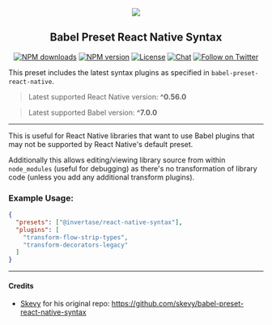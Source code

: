 <p align="center">
  <a href="https://invertase.io">
    <img src="https://static.invertase.io/assets/invertase-logo-small.png"><br/>
  </a>
  <h2 align="center">Babel Preset React Native Syntax</h2>
</p>

<p align="center">
  <a href="https://www.npmjs.com/package/@invertase/babel-preset-react-native-syntax"><img src="https://img.shields.io/npm/dm/@invertase/babel-preset-react-native-syntax.svg?style=flat-square" alt="NPM downloads"></a>
  <a href="https://www.npmjs.com/package/@invertase/babel-preset-react-native-syntax"><img src="https://img.shields.io/npm/v/@invertase/babel-preset-react-native-syntax.svg?style=flat-square" alt="NPM version"></a>
  <a href="/LICENSE"><img src="https://img.shields.io/npm/l/@invertase/babel-preset-react-native-syntax.svg?style=flat-square" alt="License"></a>
  <a href="https://discord.gg/C9aK28N"><img src="https://img.shields.io/discord/295953187817521152.svg?logo=discord&style=flat-square&colorA=7289da&label=discord" alt="Chat"></a>
  <a href="https://twitter.com/invertaseio"><img src="https://img.shields.io/twitter/follow/invertaseio.svg?style=social&label=Follow" alt="Follow on Twitter"></a>
</p>

This preset includes the latest syntax plugins as specified in `babel-preset-react-native`.

> Latest supported React Native version: **^0.56.0**

> Latest supported Babel version: **^7.0.0**

----

This is useful for React Native libraries that want to use Babel plugins that may not be supported by React Native's default preset.
 
Additionally this allows editing/viewing library source from within `node_modules` (useful for debugging) as there's no transformation of library code (unless you add any additional transform plugins).

### Example Usage:

```json
{
  "presets": ["@invertase/react-native-syntax"],
  "plugins": [
    "transform-flow-strip-types",
    "transform-decorators-legacy"
  ]
}
```

----

#### Credits

- [Skevy](https://github.com/skevy) for his original repo: https://github.com/skevy/babel-preset-react-native-syntax

